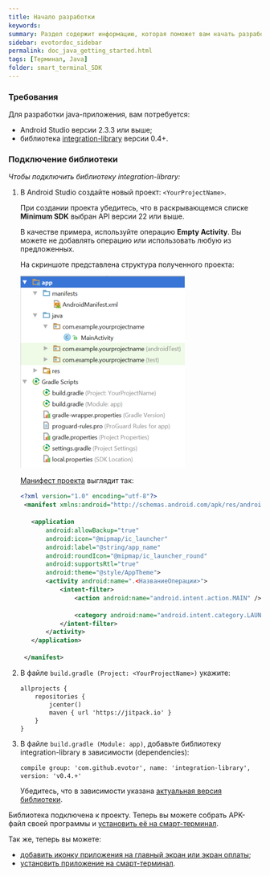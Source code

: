 ```yaml
---
title: Начало разработки
keywords:
summary: Раздел содержит информацию, которая поможет вам начать разработку java-приложения с нуля. Вы узнаете как собрать APK-файл своей программы, который потребуется для установки на смарт-терминал.
sidebar: evotordoc_sidebar
permalink: doc_java_getting_started.html
tags: [Терминал, Java]
folder: smart_terminal_SDK
---
```


### Требования

Для разработки java-приложения, вам потребуется:

* Android Studio версии 2.3.3 или выше;
* библиотека [integration-library](https://github.com/evotor/integration-library) версии 0.4+.

### Подключение библиотеки

*Чтобы подключить библиотеку integration-library:*

1. В Android Studio создайте новый проект: `<YourProjectName>`.

    При создании проекта убедитесь, что в раскрывающемся списке **Minimum SDK** выбран API версии 22 или выше.

    В качестве примера, используйте операцию **Empty Activity**. Вы можете не добавлять операцию или использовать любую из предложенных.

    На скриншоте представлена структура полученного проекта:

    ![](./images/project_sctructure.png "Структура проекта <YourProjectName>")

    [Манифест проекта](/doc_js_app_manifest.html) выглядит так:

   ```xml
   <?xml version="1.0" encoding="utf-8"?>
    <manifest xmlns:android="http://schemas.android.com/apk/res/android" package="com.example.<yourprojectname>">

      <application
          android:allowBackup="true"
          android:icon="@mipmap/ic_launcher"
          android:label="@string/app_name"
          android:roundIcon="@mipmap/ic_launcher_round"
          android:supportsRtl="true"
          android:theme="@style/AppTheme">
          <activity android:name=".<НазваниеОперации>">
              <intent-filter>
                  <action android:name="android.intent.action.MAIN" />

                  <category android:name="android.intent.category.LAUNCHER" />
              </intent-filter>
          </activity>
      </application>

    </manifest>
   ```

2. В файле `build.gradle (Project: <YourProjectName>)` укажите:

   ```
   allprojects {
       repositories {
           jcenter()
           maven { url 'https://jitpack.io' }
       }
   }
   ```

3. В файле `build.gradle (Module: app)`, добавьте библиотеку integration-library в зависимости (dependencies):

   ```
   compile group: 'com.github.evotor', name: 'integration-library', version: 'v0.4.+'
   ```

    Убедитесь, что в зависимости указана [актуальная версия библиотеки](https://github.com/evotor/integration-library/).


Библиотека подключена к проекту. Теперь вы можете собрать APK-файл своей программы и [установить её на смарт-терминал](./doc_app_installation.html).

Так же, теперь вы можете:

* [добавить иконку приложения на главный экран или экран оплаты](doc_java_app_icon.html);
* [установить приложение на смарт-терминал](./doc_app_installation.html).

<!-- {% include note.html content="Манифест должен содержать элемент \<meta-data/\> с информацией об идентификаторе приложения (см. раздел [\"Манифест приложения\"](./doc_js_app_manifest.html))." %} -->
